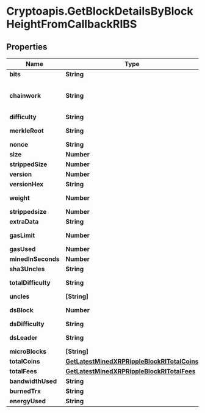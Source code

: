 # Cryptoapis.GetBlockDetailsByBlockHeightFromCallbackRIBS

## Properties

Name | Type | Description | Notes
------------ | ------------- | ------------- | -------------
**bits** | **String** | Represents a specific sub-unit of Zcash. Bits have two-decimal precision | 
**chainwork** | **String** | Represents a hexadecimal number of all the hashes necessary to produce the current chain. E.g., when converting 0000000000000000000000000000000000000000000086859f7a841475b236fd to a decimal you get 635262017308958427068157 hashes, or 635262 exahashes. | 
**difficulty** | **String** | Defines how difficult it is for a specific miner to mine the block. | 
**merkleRoot** | **String** | Defines the single and final (root) node of a Merkle tree. It is the combined hash of all transactions&#39; hashes that are part of a blockchain block. | 
**nonce** | **String** | Represents a random value that can be adjusted to satisfy the proof of work | 
**size** | **Number** | Represents the total size of the block in Bytes. | 
**strippedSize** | **Number** | Defines the numeric representation of the block size excluding the witness data. | 
**version** | **Number** | Represents the transaction version number. | 
**versionHex** | **String** | Is the hexadecimal string representation of the block&#39;s version. | 
**weight** | **Number** | Represents a measurement to compare the size of different transactions to each other in proportion to the block size limit. | 
**strippedsize** | **Number** | Defines the numeric representation of the block size excluding the witness data. | 
**extraData** | **String** | Represents any data that can be included by the miner in the block. | 
**gasLimit** | **Number** | Represents the maximum amount of gas allowed in the block in order to determine how many transactions it can fit. | 
**gasUsed** | **Number** | Defines how much of the gas for the block has been used. | 
**minedInSeconds** | **Number** | Specifies the amount of time required for the block to be mined in seconds. | 
**sha3Uncles** | **String** | Defines the combined hash of all uncles for a given parent. | 
**totalDifficulty** | **String** | Defines the total difficulty of the chain until this block, i.e. how difficult it is for a specific miner to mine a new block. | 
**uncles** | **[String]** |  | [optional] 
**dsBlock** | **Number** | Represents the Directory Service block which contains metadata about the miners who participate in the consensus protocol. | 
**dsDifficulty** | **String** | Defines how difficult it is to mine the dsBlocks. | 
**dsLeader** | **String** | Represents a part of the DS Committee which leads the consensus protocol for the epoch. | 
**microBlocks** | **[String]** |  | 
**totalCoins** | [**GetLatestMinedXRPRippleBlockRITotalCoins**](GetLatestMinedXRPRippleBlockRITotalCoins.md) |  | 
**totalFees** | [**GetLatestMinedXRPRippleBlockRITotalFees**](GetLatestMinedXRPRippleBlockRITotalFees.md) |  | 
**bandwidthUsed** | **String** | Represents the bandwidth used for the transaction. | 
**burnedTrx** | **String** | Represents the block burned TRX. | 
**energyUsed** | **String** | Representats the used energy for the transaction. | 


